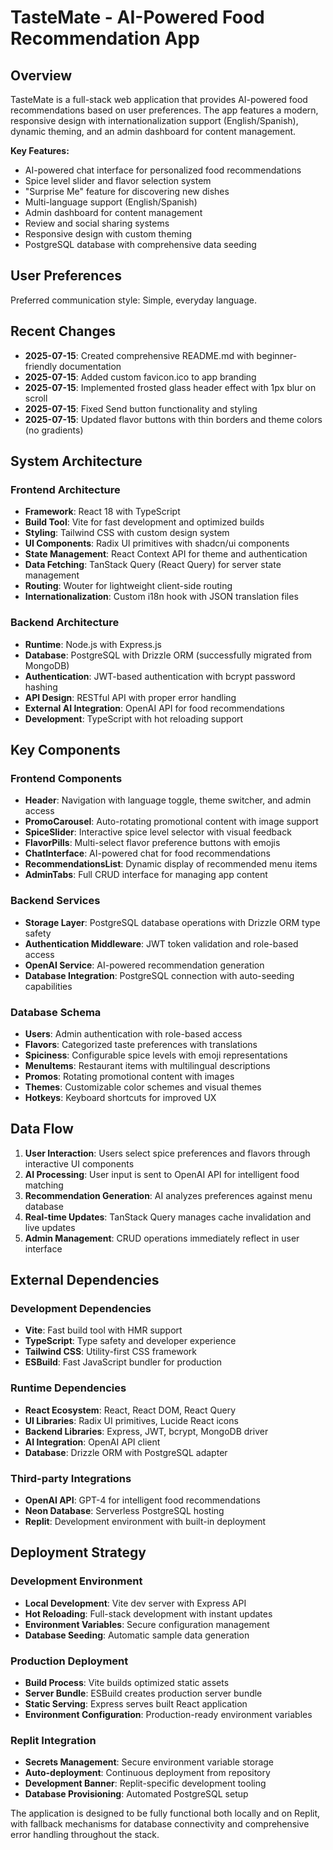 # TasteMate - AI-Powered Food Recommendation App

## Overview

TasteMate is a full-stack web application that provides AI-powered food recommendations based on user preferences. The app features a modern, responsive design with internationalization support (English/Spanish), dynamic theming, and an admin dashboard for content management.

**Key Features:**
- AI-powered chat interface for personalized food recommendations
- Spice level slider and flavor selection system
- "Surprise Me" feature for discovering new dishes
- Multi-language support (English/Spanish)
- Admin dashboard for content management
- Review and social sharing systems
- Responsive design with custom theming
- PostgreSQL database with comprehensive data seeding

## User Preferences

Preferred communication style: Simple, everyday language.

## Recent Changes

- **2025-07-15**: Created comprehensive README.md with beginner-friendly documentation
- **2025-07-15**: Added custom favicon.ico to app branding
- **2025-07-15**: Implemented frosted glass header effect with 1px blur on scroll
- **2025-07-15**: Fixed Send button functionality and styling
- **2025-07-15**: Updated flavor buttons with thin borders and theme colors (no gradients)

## System Architecture

### Frontend Architecture
- **Framework**: React 18 with TypeScript
- **Build Tool**: Vite for fast development and optimized builds
- **Styling**: Tailwind CSS with custom design system
- **UI Components**: Radix UI primitives with shadcn/ui components
- **State Management**: React Context API for theme and authentication
- **Data Fetching**: TanStack Query (React Query) for server state management
- **Routing**: Wouter for lightweight client-side routing
- **Internationalization**: Custom i18n hook with JSON translation files

### Backend Architecture
- **Runtime**: Node.js with Express.js
- **Database**: PostgreSQL with Drizzle ORM (successfully migrated from MongoDB)
- **Authentication**: JWT-based authentication with bcrypt password hashing
- **API Design**: RESTful API with proper error handling
- **External AI Integration**: OpenAI API for food recommendations
- **Development**: TypeScript with hot reloading support

## Key Components

### Frontend Components
- **Header**: Navigation with language toggle, theme switcher, and admin access
- **PromoCarousel**: Auto-rotating promotional content with image support
- **SpiceSlider**: Interactive spice level selector with visual feedback
- **FlavorPills**: Multi-select flavor preference buttons with emojis
- **ChatInterface**: AI-powered chat for food recommendations
- **RecommendationsList**: Dynamic display of recommended menu items
- **AdminTabs**: Full CRUD interface for managing app content

### Backend Services
- **Storage Layer**: PostgreSQL database operations with Drizzle ORM type safety
- **Authentication Middleware**: JWT token validation and role-based access
- **OpenAI Service**: AI-powered recommendation generation
- **Database Integration**: PostgreSQL connection with auto-seeding capabilities

### Database Schema
- **Users**: Admin authentication with role-based access
- **Flavors**: Categorized taste preferences with translations
- **Spiciness**: Configurable spice levels with emoji representations
- **MenuItems**: Restaurant items with multilingual descriptions
- **Promos**: Rotating promotional content with images
- **Themes**: Customizable color schemes and visual themes
- **Hotkeys**: Keyboard shortcuts for improved UX

## Data Flow

1. **User Interaction**: Users select spice preferences and flavors through interactive UI components
2. **AI Processing**: User input is sent to OpenAI API for intelligent food matching
3. **Recommendation Generation**: AI analyzes preferences against menu database
4. **Real-time Updates**: TanStack Query manages cache invalidation and live updates
5. **Admin Management**: CRUD operations immediately reflect in user interface

## External Dependencies

### Development Dependencies
- **Vite**: Fast build tool with HMR support
- **TypeScript**: Type safety and developer experience
- **Tailwind CSS**: Utility-first CSS framework
- **ESBuild**: Fast JavaScript bundler for production

### Runtime Dependencies
- **React Ecosystem**: React, React DOM, React Query
- **UI Libraries**: Radix UI primitives, Lucide React icons
- **Backend Libraries**: Express, JWT, bcrypt, MongoDB driver
- **AI Integration**: OpenAI API client
- **Database**: Drizzle ORM with PostgreSQL adapter

### Third-party Integrations
- **OpenAI API**: GPT-4 for intelligent food recommendations
- **Neon Database**: Serverless PostgreSQL hosting
- **Replit**: Development environment with built-in deployment

## Deployment Strategy

### Development Environment
- **Local Development**: Vite dev server with Express API
- **Hot Reloading**: Full-stack development with instant updates
- **Environment Variables**: Secure configuration management
- **Database Seeding**: Automatic sample data generation

### Production Deployment
- **Build Process**: Vite builds optimized static assets
- **Server Bundle**: ESBuild creates production server bundle
- **Static Serving**: Express serves built React application
- **Environment Configuration**: Production-ready environment variables

### Replit Integration
- **Secrets Management**: Secure environment variable storage
- **Auto-deployment**: Continuous deployment from repository
- **Development Banner**: Replit-specific development tooling
- **Database Provisioning**: Automated PostgreSQL setup

The application is designed to be fully functional both locally and on Replit, with fallback mechanisms for database connectivity and comprehensive error handling throughout the stack.